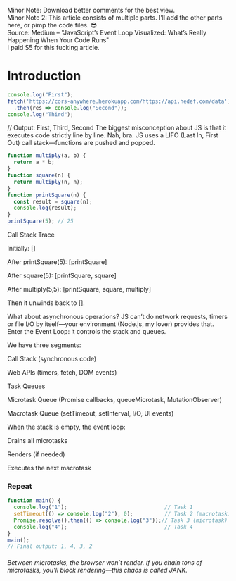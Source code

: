 
Minor Note:  Download better comments for the best view.  
Minor Note 2: This article consists of multiple parts. I’ll add the other parts here, or pimp the code files. 😎  
Source: Medium – "JavaScript’s Event Loop Visualized: What’s Really Happening When Your Code Runs"  
I paid $5 for this fucking article.


# Introduction

```js
console.log("First");
fetch('https://cors-anywhere.herokuapp.com/https://api.hedef.com/data')
  .then(res => console.log("Second"));
console.log("Third");
```
// Output: First, Third, Second
The biggest misconception about JS is that it executes code strictly line by line. Nah, bra. JS uses a LIFO (Last In, First Out) call stack—functions are pushed and popped.
```js
function multiply(a, b) {
  return a * b;
}
function square(n) {
  return multiply(n, n);
}
function printSquare(n) {
  const result = square(n);
  console.log(result);
}
printSquare(5); // 25
```
Call Stack Trace

Initially: []

After printSquare(5): [printSquare]

After square(5): [printSquare, square]

After multiply(5,5): [printSquare, square, multiply]

Then it unwinds back to [].

What about asynchronous operations? JS can’t do network requests, timers or file I/O by itself—your environment (Node.js, my lover) provides that. Enter the Event Loop: it controls the stack and queues.

We have three segments:

Call Stack (synchronous code)

Web APIs (timers, fetch, DOM events)

Task Queues

Microtask Queue (Promise callbacks, queueMicrotask, MutationObserver)

Macrotask Queue (setTimeout, setInterval, I/O, UI events)

When the stack is empty, the event loop:

Drains all microtasks

Renders (if needed)

Executes the next macrotask

### Repeat

```js
function main() {
  console.log("1");                               // Task 1
  setTimeout(() => console.log("2"), 0);          // Task 2 (macrotask)
  Promise.resolve().then(() => console.log("3"));// Task 3 (microtask)
  console.log("4");                               // Task 4
}
main();
// Final output: 1, 4, 3, 2
```
######  Between microtasks, the browser won’t render. If you chain tons of microtasks, you’ll block rendering—this chaos is called JANK.


